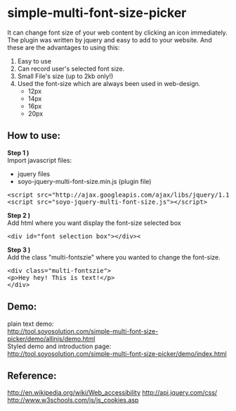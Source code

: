 simple-multi-font-size-picker
=============================
It can change font size of your web content by clicking an icon immediately. The plugin was written by jquery and easy to add to your website. And these are the advantages to using this:

1. Easy to use
2. Can record user's selected font size.
3. Small File's size (up to 2kb only!)
4. Used the font-size which are always been used in web-design.
   - 12px
   - 14px
   - 16px
   - 20px

How to use:
----------
<b>Step 1 )</b><br />
Import javascript files:
- jquery files
- soyo-jquery-multi-font-size.min.js (plugin file)
<pre>
&lt;script src="http://ajax.googleapis.com/ajax/libs/jquery/1.11.1/jquery.min.js"&gt;&lt;/script&gt;
&lt;script src="soyo-jquery-multi-font-size.js"&gt;&lt;/script&gt;
</pre>

<b>Step 2 )</b><br />
Add html where you want display the font-size selected box</p>
<pre>
&lt;div id="font_selection_box"&gt;&lt;/div&gt;&lt;
</pre>

<b>Step 3 )</b><br />
Add the class "multi-fontszie" where you wanted to change the font-size.
<pre>
&lt;div class="multi-fontszie"&gt;
&lt;p&gt;Hey hey! This is text!&lt;/p&gt;
&lt;/div&gt;
</pre>

Demo:
-----
plain text demo:<br />
http://tool.soyosolution.com/simple-multi-font-size-picker/demo/allinjs/demo.html
<br />Styled demo and introduction page:<br />
http://tool.soyosolution.com/simple-multi-font-size-picker/demo/index.html

Reference:
---------
http://en.wikipedia.org/wiki/Web_accessibility
http://api.jquery.com/css/
http://www.w3schools.com/js/js_cookies.asp

